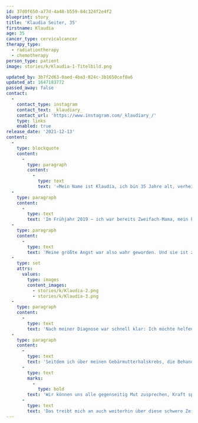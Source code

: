```yaml
---
id: 37d0f650-a77d-4a48-b559-84c324f2e4f2
blueprint: story
title: 'Klaudia Seiter, 35'
firstname: Klaudia
age: 35
cancer_type: cervicalcancer
therapy_type:
  - radiationtherapy
  - chemotherapy
person_type: patient
image: stories/k/Klaudia-1-Titelbild.png

updated_by: 3b7f2d63-0aed-4ba3-824c-3b1650cef8a6
updated_at: 1647183772
passed_away: false
contact:
  -
    contact_type: instagram
    contact_text: _klaudiary_
    contact_url: 'https://www.instagram.com/_klaudiary_/'
    type: links
    enabled: true
release_date: '2021-12-13'
content:
  -
    type: blockquote
    content:
      -
        type: paragraph
        content:
          -
            type: text
            text: '»Mein Name ist Klaudia, ich bin 35 Jahre alt, verheiratet und Mama von zwei tollen Kindern im Alter von 3 und 6 Jahren. Meinen ersten richtigen Berührungspunkt mit Krebs hatte ich, als mein Papa mit 44 Jahren an einem Magenkrebs verstarb. Seine Diagnose erhielt er kurz vor Weihnachten, nur ein Jahr später starb er, kurz vor Weihachten. Für mich brach eine Welt zusammen. Jahre voller Therapien folgten, in denen sich ganz klar eine meiner größten Ängste herauskristallisierte: Dass es auch mich erwischen könnte.'
  -
    type: paragraph
    content:
      -
        type: text
        text: 'Im Frühjahr 2019 – ich war bereits Zweifach-Mama, mein kleiner erst ein Jahr alt – zeigten sich die ersten Symptome. Damals dachte ich mir noch nichts dabei. Ich ging ja regelmäßig zur Krebsvorsorge – sogar jedes halbe Jahr. Einen Abstrich und eine Kolposkopie später stand es dann – wie bei meinem Papa damals – kurz vor Weihnachten fest: Ich hatte Gebärmutterhalskrebs. Während ich noch hoffte, dass er so klein war, dass er mit einer simplen Konisation oder spätestens der folgenden Hysterektomie verschwindet, haben es sich Zellen meines fiesen Untermieters bereits in einem Lymphknoten bequem gemacht. Es war klar: Eine Radio-Chemo musste her. Zweimal 120 Stunden Chemotherapie und 28 äußere Bestrahlungen. Heute bin ich seit anderthalb Jahren in Remission.'
  -
    type: paragraph
    content:
      -
        type: text
        text: 'Meine größte Angst war also wahr geworden. Und sie ist zu meinem stetigen Begleiter geworden. Angst vor Krebs. Angst vor einem Rezidiv. Angst davor meine zwei Kinder nicht aufwachsen zu sehen.'
  -
    type: set
    attrs:
      values:
        type: images
        content_images:
          - stories/k/Klaudia-2.png
          - stories/k/Klaudia-3.png
  -
    type: paragraph
    content:
      -
        type: text
        text: 'Nach meiner Diagnose war schnell klar: Ich möchte helfen. Ich möchte aufklären – Lasst euch gegen HPV impfen! Geht zur Vorsorge! Ich möchte zeigen: Du bist nicht allein! Vor allem auch als Mama mit einer solch lebenseinschneidenden Erkrankung.'
  -
    type: paragraph
    content:
      -
        type: text
        text: 'Seitdem ich über meinen Gebärmutterhalskrebs, die Behandlung und ihre Nachwirkungen spreche, haben sich schon viele Frauen bei mir privat gemeldet. Ich habe Fragen beantwortet, getröstet, Hoffnung gemacht. Und in diesem Prozess habe ich auch mir Hoffnung geschenkt. '
      -
        type: text
        marks:
          -
            type: bold
        text: 'Wir können uns alle gegenseitig Mut zusprechen, Kraft spenden, einfach nur zuhören. '
      -
        type: text
        text: 'Das treibt mich an auch weiterhin über diese schwere Zeit in meinem Leben zu sprechen.«'
---
```

